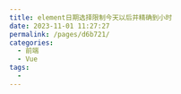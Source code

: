 ```yaml
---
title: element日期选择限制今天以后并精确到小时
date: 2023-11-01 11:27:27
permalink: /pages/d6b721/
categories:
  - 前端
  - Vue
tags:
  - 
---
```

